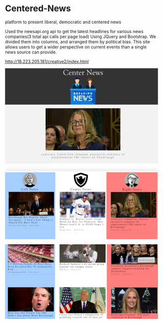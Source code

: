 # Centered-News
platform to present liberal, democratic and centered news

Used the newsapi.org api to get the latest headlines for various news companies(3 total api calls per page load) Using JQuery and Bootstrap. We divided them into columns, and arranged them by political bias. This site allows users to get a wider perspective on current events than a single news source can provide.

http://18.223.205.181/creative2/index.html

![](images/01.jpg)

![](images/02.jpg)

![](images/03.jpg)
